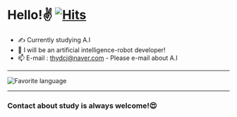 
# Hello!✌ [![Hits](https://hits.seeyoufarm.com/api/count/incr/badge.svg?url=https%3A%2F%2Fgithub.com%2FBOSOEK%2Fhit-counter&count_bg=%23676DB0&title_bg=%23352F2F&icon=&icon_color=%23E7E7E7&title=hits&edge_flat=false)](https://hits.seeyoufarm.com)

<!--[![solved.ac tier](http://mazassumnida.wtf/api/generate_badge?boj=BOSOEK)](https://solved.ac/BOSOEK)-->
- ✍ Currently studying A.I
- 💭 I will be an artificial intelligence-robot developer!
- 📫  E-mail : thydcj@naver.com - Please e-mail about A.I

***

![Favorite language](https://github-readme-stats.vercel.app/api/top-langs/?username=BOSOEK&layout=compact&theme=flag-india)

***

### Contact about study is always welcome!😍
